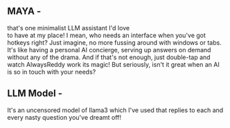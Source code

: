 ## MAYA -
that's one minimalist LLM assistant I'd love      
to have at my place! I mean, who needs an interface when 
you've got hotkeys right? Just imagine, no more fussing around with windows or tabs. It's like having a personal AI 
concierge, serving up answers on demand without any of the
drama. And if that's not enough, just double-tap and watch
AlwaysReddy work its magic! But seriously, isn't it 
great when an AI is so in touch with your needs?

## LLM Model -
It's an uncensored model of llama3 which I've used that replies to each and every nasty question you've dreamt off!



